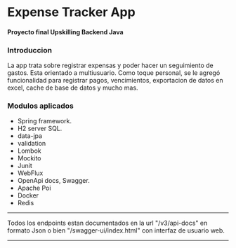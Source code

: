 # Expense Tracker App

#### Proyecto final Upskilling Backend Java

### Introduccion
La app trata sobre registrar expensas y poder hacer un seguimiento de gastos. Esta orientado a multiusuario. Como toque personal, se le agregó funcionalidad para registrar pagos, vencimientos, exportacion de datos en excel, cache de base de datos y mucho mas.

### Modulos aplicados
- Spring framework.
- H2 server SQL.
- data-jpa
- validation
- Lombok
- Mockito
- Junit
- WebFlux
- OpenApi docs, Swagger.
- Apache Poi
- Docker
- Redis

---

Todos los endpoints estan documentados en la url "/v3/api-docs" en formato Json o bien "/swagger-ui/index.html" con interfaz de usuario web.

---
